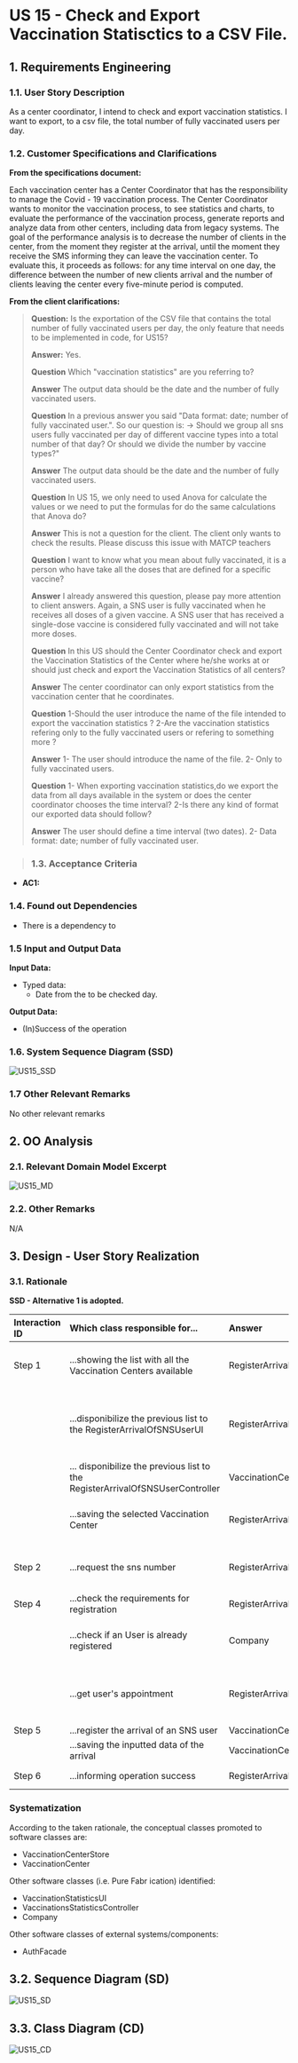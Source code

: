 # US 15 - Check and Export Vaccination Statisctics to a CSV File.
## 1. Requirements Engineering

### 1.1. User Story Description

As a center coordinator, I intend to check and export vaccination statistics. I want to export, to a csv file, the total number of fully vaccinated users per day.

### 1.2. Customer Specifications and Clarifications 


**From the specifications document:**

Each vaccination center has a Center Coordinator that has the responsibility to manage the Covid -
19 vaccination process. The Center Coordinator wants to monitor the vaccination process, to see
statistics and charts, to evaluate the performance of the vaccination process, generate reports and
analyze data from other centers, including data from legacy systems. The goal of the performance
analysis is to decrease the number of clients in the center, from the moment they register at the
arrival, until the moment they receive the SMS informing they can leave the vaccination center. To
evaluate this, it proceeds as follows: for any time interval on one day, the difference between the
number of new clients arrival and the number of clients leaving the center every five-minute period
is computed.

**From the client clarifications:**

> **Question:** Is the exportation of the CSV file that contains the total number of fully vaccinated users per day, the only feature that needs to be implemented in code, for US15? 
>
> **Answer:** Yes.
> 
> **Question** Which "vaccination statistics" are you referring to?
> 
> **Answer** The output data should be the date and the number of fully vaccinated users.
> 
> **Question** In a previous answer you said "Data format: date; number of fully vaccinated user.". So our question is: -> Should we group all sns users fully vaccinated per day of different vaccine types into a total number of that day? Or should we divide the number by vaccine types?"
> 
> **Answer** The output data should be the date and the number of fully vaccinated users.
> 
> **Question** In US 15, we only need to used Anova for calculate the values or we need to put the formulas for do the same calculations that Anova do?
> 
> **Answer** This is not a question for the client. The client only wants to check the results. Please discuss this issue with MATCP teachers
> 
> **Question** I want to know what you mean about fully vaccinated, it is a person who have take all the doses that are defined for a specific vaccine?
> 
> **Answer** I already answered this question, please pay more attention to client answers. Again, a SNS user is fully vaccinated when he receives all doses of a given vaccine. A SNS user that has received a single-dose vaccine is considered fully vaccinated and will not take more doses.
> 
> **Question** In this US should the Center Coordinator check and export the Vaccination Statistics of the Center where he/she works at or should just check and export the Vaccination Statistics of all centers?
>
> **Answer** The center coordinator can only export statistics from the vaccination center that he coordinates.
> 
> **Question** 1-Should the user introduce the name of the file intended to export the vaccination statistics ?
2-Are the vaccination statistics refering only to the fully vaccinated users or refering to something more ?
> 
> **Answer** 1- The user should introduce the name of the file.
2- Only to fully vaccinated users.
> 
> **Question** 1- When exporting vaccination statistics,do we export the data from all days available in the system or does the center coordinator chooses the time interval? 2-Is there any kind of format our exported data should follow?
> 
> **Answer** The user should define a time interval (two dates).
2- Data format: date; number of fully vaccinated user.
> 


> ### 1.3. Acceptance Criteria

* **AC1:** 


### 1.4. Found out Dependencies

* There is a dependency to 

### 1.5 Input and Output Data

**Input Data:**

* Typed data:
    * Date from the to be checked day.


**Output Data:**

* (In)Success of the operation

### 1.6. System Sequence Diagram (SSD)

![US15_SSD](US15_SSD.svg)

### 1.7 Other Relevant Remarks

No other relevant remarks

## 2. OO Analysis

### 2.1. Relevant Domain Model Excerpt 

![US15_MD](US15_MD.svg)

### 2.2. Other Remarks

N/A

## 3. Design - User Story Realization 

### 3.1. Rationale

**SSD - Alternative 1 is adopted.**


| Interaction ID | Which class responsible for...                                                | Answer                             | Justification                                                                                                                                                                         |
|:---------------|:------------------------------------------------------------------------------|:-----------------------------------|:--------------------------------------------------------------------------------------------------------------------------------------------------------------------------------------|
| Step 1         | ...showing the list with all the Vaccination Centers available                | RegisterArrivalOfSNSUserUI         | **Pure Fabrication**: there is no reason to assign this responsibility to any existing class in the Domain Model.                                                                     |
|                | ...disponibilize the previous list to the RegisterArrivalOfSNSUserUI          | RegisterArrivalOfSNSUserController | **Controller:** act as a mediator between the UI and the Model. Has the responsibility of controlling the data transmission between both. It maps the user action into model updates. |   
|                | ... disponibilize the previous list to the RegisterArrivalOfSNSUserController | VaccinationCenterStore             | **IE:** The VaccinationCenterStore knows all the vaccinationsCenters, as we get a list from it.                                                                                       |
|                | ...saving the selected Vaccination Center                                     | RegisterArrivalOfSNSUserController | **IE:** the controller needs to know the selected Vaccination Center throughout the whole process of registering a arrival                                                            |
| Step 2         | ...request the sns number                                                     | RegisterArrivalOfSNSUserUI         | **Pure Fabrication**: there is no reason to assign this responsibility to any existing class in the Domain Model.                                                                     |
| Step 4         | ...check the requirements for registration                                    | RegisterArrivalOfSNSUserController | **Validation**                                                                                                                                                                        |                                                 |
|                | ...check if an User is already registered                                     | Company                            | The class Company knows all the arrivals, as it has the list that came from the VaccinationCenterStore with all the appointments                                                      | 
|                | ...get user's appointment                                                     | RegisterArrivalOfSNSUserController | The class RegisterArrivalOfSNSUserController has to know the appointment of the user therefore it can check whether or not the appointment is valid                                   |
| Step 5         | ...register the arrival of an SNS user                                        | VaccinationCenter                  | **Registration**                                                                                                                                                                      |
|                | ...saving the inputted data of the arrival                                    | VaccinationCenter                  | IE: VaccinationStore stores the List of the arrivals                                                                                                                                  |
| Step 6         | ...informing operation success                                                | RegisterArrivalOfSNSUserUI         | IE: is responsible for user interactions                                                                                                                                              |
### Systematization ##

According to the taken rationale, the conceptual classes promoted to software classes are:

* VaccinationCenterStore
* VaccinationCenter


Other software classes (i.e. Pure Fabr ication) identified:

* VaccinationStatisticsUI
* VaccinationsStatisticsController
* Company

Other software classes of external systems/components:

* AuthFacade


## 3.2. Sequence Diagram (SD)

![US15_SD](US15_SD.svg)


## 3.3. Class Diagram (CD)

![US15_CD](US15_CD.svg)
